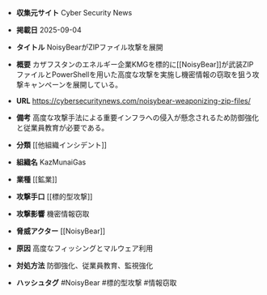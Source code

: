 - **収集元サイト**
Cyber Security News

- **掲載日**
2025-09-04

- **タイトル**
NoisyBearがZIPファイル攻撃を展開

- **概要**
カザフスタンのエネルギー企業KMGを標的に[[NoisyBear]]が武装ZIPファイルとPowerShellを用いた高度な攻撃を実施し機密情報の窃取を狙う攻撃キャンペーンを展開している。

- **URL**
https://cybersecuritynews.com/noisybear-weaponizing-zip-files/

- **備考**
高度な攻撃手法による重要インフラへの侵入が懸念されるため防御強化と従業員教育が必要である。

- **分類**
[[他組織インシデント]]

- **組織名**
KazMunaiGas

- **業種**
[[鉱業]]

- **攻撃手口**
[[標的型攻撃]]

- **攻撃影響**
機密情報窃取

- **脅威アクター**
[[NoisyBear]]

- **原因**
高度なフィッシングとマルウェア利用

- **対処方法**
防御強化、従業員教育、監視強化

- **ハッシュタグ**
#NoisyBear #標的型攻撃 #情報窃取
